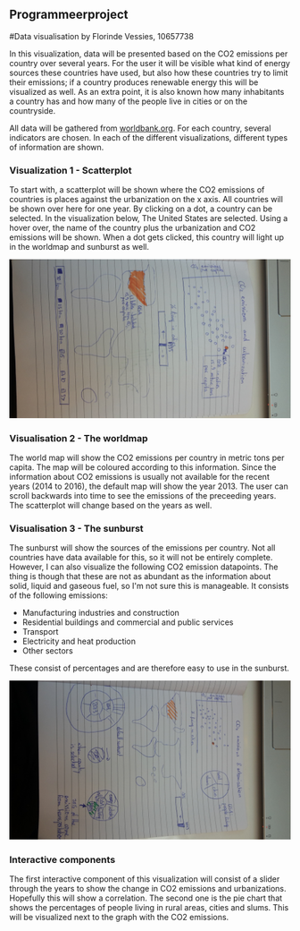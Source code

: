 ## Programmeerproject
#Data visualisation by Florinde Vessies, 10657738


In this visualization, data will be presented based on the CO2 emissions per country over several years. For the user it will be visible what kind of energy sources these countries have used, but also how these countries try to limit their emissions; if a country produces renewable energy this will be visualized as well. As an extra point, it is also known how many inhabitants a country has and how many of the people live in cities or on the countryside.
 
All data will be gathered from [worldbank.org](http://databank.worldbank.org/data/reports.aspx?source=world-development-indicators#). For each country, several indicators are chosen. In each of the different visualizations, different types of information are shown.

### Visualization 1 - Scatterplot
To start with, a scatterplot will be shown where the CO2 emissions of countries is places against the urbanization on the x axis. All countries will be shown over here for one year. By clicking on a dot, a country can be selected. In the visualization below, The United States are selected. Using a hover over, the name of the country plus the urbanization and CO2 emissions will be shown. When a dot gets clicked, this country will light up in the worldmap and sunburst as well.  

![Image world map ](/doc/worldmapscatterplot.jpg)

### Visualisation 2 - The worldmap
The world map will show the CO2 emissions per country in metric tons per capita. The map will be coloured according to this information.  Since the information about CO2 emissions is usually not available for the recent years (2014 to 2016), the default map will show the year 2013. The user can scroll backwards into time to see the emissions of the preceeding years. The scatterplot will change based on the years as well. 

### Visualisation 3 - The sunburst
The sunburst will show the sources of the emissions per country. Not all countries have data available for this, so it will not be entirely complete. However, I can also visualize the following CO2 emission datapoints. The thing is though that these are not as abundant as the information about solid, liquid and gaseous fuel, so I'm not sure this is manageable. It consists of the following emissions:

* Manufacturing industries and construction
* Residential buildings and commercial and public services
* Transport
* Electricity and heat production
* Other sectors

These consist of percentages and are therefore easy to use in the sunburst. 

![Image total](/doc/complete.jpg)


### Interactive components
The first interactive component of this visualization will consist of a slider through the years to show the change in CO2 emissions and urbanizations. Hopefully this will show a correlation. The second one is the pie chart that shows the percentages of people living in rural areas, cities and slums. This will be visualized next to the graph with the CO2 emissions.